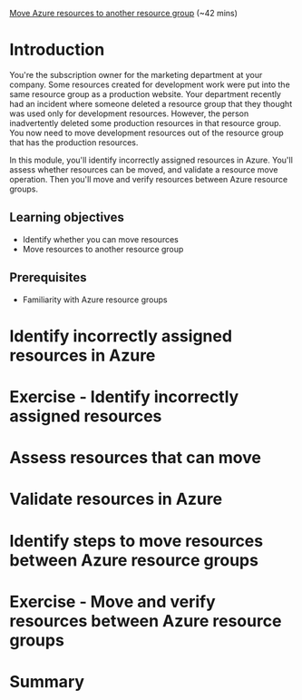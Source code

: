 [Move Azure resources to another resource group](https://docs.microsoft.com/en-us/learn/modules/move-azure-resources-another-resource-group/) (~42 mins)

# Introduction

You're the subscription owner for the marketing department at your company. Some resources created for development work were put into the same resource group as a production website. Your department recently had an incident where someone deleted a resource group that they thought was used only for development resources. However, the person inadvertently deleted some production resources in that resource group. You now need to move development resources out of the resource group that has the production resources.

In this module, you'll identify incorrectly assigned resources in Azure. You'll assess whether resources can be moved, and validate a resource move operation. Then you'll move and verify resources between Azure resource groups.

## Learning objectives

- Identify whether you can move resources
- Move resources to another resource group

## Prerequisites

- Familiarity with Azure resource groups

# Identify incorrectly assigned resources in Azure

# Exercise - Identify incorrectly assigned resources

# Assess resources that can move

# Validate resources in Azure

# Identify steps to move resources between Azure resource groups

# Exercise - Move and verify resources between Azure resource groups

# Summary
